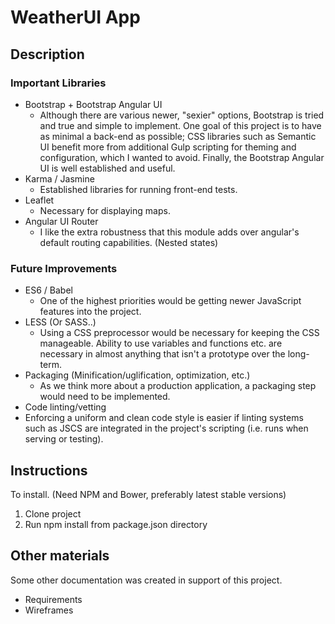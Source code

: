 # WeatherUI App

## Description

### Important Libraries
* Bootstrap + Bootstrap Angular UI
  * Although there are various newer, "sexier" options, Bootstrap is tried and true and simple to implement.
  One goal of this project is to have as minimal a back-end as possible; CSS libraries such as Semantic UI
   benefit more from additional Gulp scripting for theming and configuration, which I wanted to avoid.
   Finally, the Bootstrap Angular UI is well established and useful.
* Karma / Jasmine
  * Established libraries for running front-end tests.
* Leaflet
  * Necessary for displaying maps.
* Angular UI Router
  * I like the extra robustness that this module adds over angular's default routing capabilities. (Nested states)

### Future Improvements
* ES6 / Babel
  * One of the highest priorities would be getting newer JavaScript features into the project.
* LESS (Or SASS..)
  * Using a CSS preprocessor would be necessary for keeping the CSS manageable. Ability to use variables and
  functions etc. are necessary in almost anything that isn't a prototype over the long-term.
* Packaging (Minification/uglification, optimization, etc.)
  * As we think more about a production application, a packaging step would need to be implemented.
 * Code linting/vetting
  * Enforcing a uniform and clean code style is easier if linting systems such as JSCS are 
  integrated in the project's scripting (i.e. runs when serving or testing).
 
## Instructions
To install. (Need NPM and Bower, preferably latest stable versions)
1. Clone project
2. Run npm install from package.json directory

## Other materials
Some other documentation was created in support of this project.
* Requirements
* Wireframes
